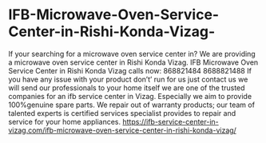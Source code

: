 # IFB-Microwave-Oven-Service-Center-in-Rishi-Konda-Vizag-
If your searching for a microwave oven service center in? We are providing a microwave oven service center in Rishi Konda Vizag. IFB Microwave Oven Service Center in Rishi Konda Vizag calls now: 868821484 8688821488 If you have any issue with your product don’t’ run for us just contact us we will send our professionals to your home itself we are one of the trusted companies for an ifb service center in Vizag. Especially we aim to provide 100%genuine spare parts. We repair out of warranty products; our team of talented experts is certified services specialist provides to repair and service for your home appliances. https://ifb-service-center-in-vizag.com/ifb-microwave-oven-service-center-in-rishi-konda-vizag/
